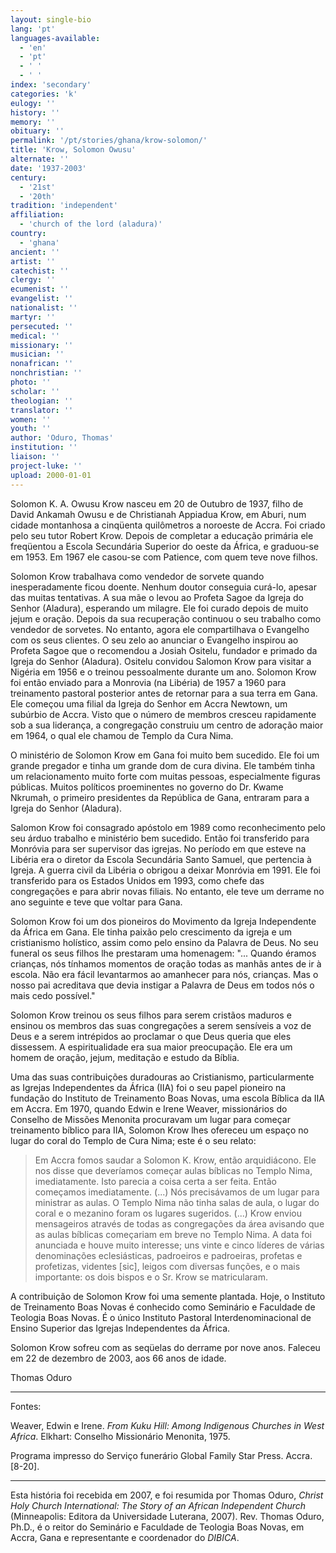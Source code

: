 ```yaml
---
layout: single-bio
lang: 'pt'
languages-available:
  - 'en'
  - 'pt'
  - ' '
  - ' '
index: 'secondary'
categories: 'k'
eulogy: ''
history: ''
memory: ''
obituary: ''
permalink: '/pt/stories/ghana/krow-solomon/'
title: 'Krow, Solomon Owusu'
alternate: ''
date: '1937-2003'
century:
  - '21st'
  - '20th'
tradition: 'independent'
affiliation:
  - 'church of the lord (aladura)'
country:
  - 'ghana'
ancient: ''
artist: ''
catechist: ''
clergy: ''
ecumenist: ''
evangelist: ''
nationalist: ''
martyr: ''
persecuted: ''
medical: ''
missionary: ''
musician: ''
nonafrican: ''
nonchristian: ''
photo: ''
scholar: ''
theologian: ''
translator: ''
women: ''
youth: ''
author: 'Oduro, Thomas'
institution: ''
liaison: ''
project-luke: ''
upload: 2000-01-01
---
```



Solomon K. A. Owusu Krow nasceu em 20 de Outubro de 1937, filho de David Ankamah Owusu e de Christianah Appiadua Krow, em Aburi, num cidade montanhosa a cinqüenta quilômetros a noroeste de Accra. Foi criado pelo seu tutor Robert Krow. Depois de completar a educação primária ele freqüentou a Escola Secundária Superior do oeste da África, e graduou-se em 1953. Em 1967 ele casou-se com Patience, com quem teve nove filhos.

Solomon Krow trabalhava como vendedor de sorvete quando inesperadamente ficou doente. Nenhum doutor conseguia curá-lo, apesar das muitas tentativas. A sua mãe o levou ao Profeta Sagoe da Igreja do Senhor (Aladura), esperando um milagre. Ele foi curado depois de muito jejum e oração. Depois da sua recuperação continuou o seu trabalho como vendedor de sorvetes. No entanto, agora ele compartilhava o Evangelho com os seus clientes. O seu zelo ao anunciar o Evangelho inspirou ao Profeta Sagoe que o recomendou a Josiah Ositelu, fundador e primado da Igreja do Senhor (Aladura). Ositelu convidou Salomon Krow para visitar a Nigéria em 1956 e o treinou pessoalmente durante um ano. Solomon Krow foi então enviado para a Monrovia (na Libéria) de 1957 a 1960 para treinamento pastoral posterior antes de retornar para a sua terra em Gana. Ele começou uma filial da Igreja do Senhor em Accra Newtown, um subúrbio de Accra. Visto que o número de membros cresceu rapidamente sob a sua liderança, a congregação construiu um centro de adoração maior em 1964, o qual ele chamou de Templo da Cura Nima.

O ministério de Solomon Krow em Gana foi muito bem sucedido. Ele foi um grande pregador e tinha um grande dom de cura divina. Ele também tinha um relacionamento muito forte com muitas pessoas, especialmente figuras públicas. Muitos políticos proeminentes no governo do Dr. Kwame Nkrumah, o primeiro presidentes da República de Gana, entraram para a Igreja do Senhor (Aladura).

Salomon Krow foi consagrado apóstolo em 1989 como reconhecimento pelo seu árduo trabalho e ministério bem sucedido. Então foi transferido para Monróvia para ser supervisor das igrejas. No período em que esteve na Libéria era o diretor da Escola Secundária Santo Samuel, que pertencia à Igreja. A guerra civil da Libéria o obrigou a deixar Monróvia em 1991. Ele foi transferido para os Estados Unidos em 1993, como chefe das congregações e para abrir novas filiais.  No entanto, ele teve um derrame no ano seguinte e teve que voltar para Gana.

Solomon Krow foi um dos pioneiros do Movimento da Igreja Independente da África em Gana. Ele tinha paixão pelo crescimento da igreja e um cristianismo holístico, assim como pelo ensino da Palavra de Deus. No seu funeral os seus filhos lhe prestaram uma homenagem: "... Quando éramos crianças, nós tínhamos momentos de oração todas as manhãs antes de ir à escola. Não era fácil levantarmos ao amanhecer para nós, crianças. Mas o nosso pai acreditava que devia instigar a Palavra de Deus em todos nós o mais cedo possível."

Solomon Krow treinou os seus filhos para serem cristãos maduros e ensinou os membros das suas congregações a serem sensíveis a voz de Deus e a serem intrépidos ao proclamar o que Deus queria que eles dissessem.  A espiritualidade era sua maior preocupação. Ele era um homem de oração, jejum, meditação e estudo da Bíblia.

Uma das suas contribuições duradouras ao Cristianismo, particularmente as Igrejas Independentes da África (IIA) foi o seu papel pioneiro na fundação do Instituto de Treinamento Boas Novas, uma escola Bíblica da IIA em Accra. Em 1970, quando Edwin e Irene Weaver, missionários do Conselho de Missões Menonita procuravam um lugar para começar treinamento bíblico para IIA, Solomon Krow lhes ofereceu um espaço no lugar do coral do Templo de Cura Nima; este é o seu relato:

> Em Accra fomos saudar a Solomon K. Krow, então arquidiácono. Ele nos disse que deveríamos começar aulas bíblicas no Templo Nima, imediatamente. Isto parecia a coisa certa a ser feita. Então começamos imediatamente. (...) Nós precisávamos de um lugar para ministrar as aulas. O Templo Nima não tinha salas de aula, o lugar do coral e o mezanino foram os lugares sugeridos. (...) Krow enviou mensageiros através de todas as congregações da área avisando que as aulas bíblicas começariam em breve no Templo Nima. A data foi anunciada e houve muito interesse; uns vinte e cinco líderes de várias denominações eclesiásticas, padroeiros e padroeiras, profetas e profetizas, videntes [sic], leigos com diversas funções, e o mais importante: os dois bispos e o Sr. Krow se matricularam.

A contribuição de Solomon Krow foi uma semente plantada. Hoje, o Instituto de Treinamento Boas Novas é conhecido como Seminário e Faculdade de Teologia Boas Novas. É o único Instituto Pastoral Interdenominacional de Ensino Superior das Igrejas Independentes da África.

Solomon Krow sofreu com as seqüelas do derrame por nove anos. Faleceu em 22 de dezembro de 2003, aos 66 anos de idade.

Thomas Oduro

---

Fontes:

Weaver, Edwin e Irene. *From Kuku Hill: Among Indigenous Churches in West Africa*. Elkhart: Conselho Missionário Menonita, 1975.

Programa impresso do Serviço funerário Global Family Star Press. Accra. [8-20].

---

Esta história foi recebida em 2007, e foi resumida por Thomas Oduro, *Christ Holy Church International: The Story of an African Independent Church* (Minneapolis: Editora da Universidade Luterana, 2007). Rev. Thomas Oduro, Ph.D., é o reitor do Seminário e Faculdade de Teologia Boas Novas, em Accra, Gana e representante e coordenador do *DIBICA*.